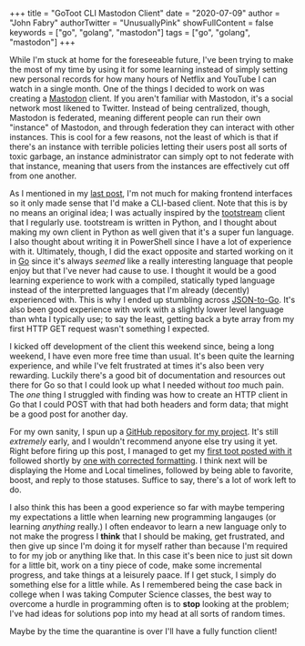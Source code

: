 +++
title = "GoToot CLI Mastodon Client"
date = "2020-07-09"
author = "John Fabry"
authorTwitter = "UnusuallyPink"
showFullContent = false
keywords = ["go", "golang", "mastodon"]
tags = ["go", "golang", "mastodon"]
+++

While I'm stuck at home for the foreseeable future, I've been trying to make the most of my time by using it for some learning instead of simply setting new personal records for how many hours of Netflix and YouTube I can watch in a single month. One of the things I decided to work on was creating a [Mastodon](https://joinmastodon.org/) client. If you aren't familiar with Mastodon, it's a social network most likened to Twitter. Instead of being centralized, though, Mastodon is federated, meaning different people can run their own "instance" of Mastodon, and through federation they can interact with other instances. This is cool for a few reasons, not the least of which is that if there's an instance with terrible policies letting their users post all sorts of toxic garbage, an instance administrator can simply opt to not federate with that instance, meaning that users from the instances are effectively cut off from one another.

As I mentioned in my [last post](https://www.unusually.pink/blog/self-hosting-a-static-website), I'm not much for making frontend interfaces so it only made sense that I'd make a CLI-based client. Note that this is by no means an original idea; I was actually inspired by the [tootstream](https://github.com/magicalraccoon/tootstream) client that I regularly use. tootstream is written in Python, and I thought about making my own client in Python as well given that it's a super fun language. I also thought about writing it in PowerShell since I have a lot of experience with it. Ultimately, though, I did the exact opposite and started working on it in [Go](https://golang.org) since it's always _seemed_ like a really interesting language that people enjoy but that I've never had cause to use. I thought it would be a good learning experience to work with a compiled, statically typed language instead of the interpretted languages that I'm already (decently) experienced with. This is why I ended up stumbling across [JSON-to-Go](https://www.unusually.pink/blog/json-to-go). It's also been good experience with work with a slightly lower level language than whta I typically use; to say the least, getting back a byte array from my first HTTP GET request wasn't something I expected.

I kicked off development of the client this weekend since, being a long weekend, I have even more free time than usual. It's been quite the learning experience, and while I've felt frustrated at times it's also been very rewarding. Luckily there's a good bit of documentation and resources out there for Go so that I could look up what I needed without _too_ much pain. The _one_ thing I struggled with finding was how to create an HTTP client in Go that I could POST with that had both headers and form data; that might be a good post for another day.

For my own sanity, I spun up a [GitHub repository for my project](https://github.com/JFFail/GoToot). It's still _extremely_ early, and I wouldn't recommend anyone else try using it yet. Right before firing up this post, I managed to get my [first toot posted with it](https://mastodon.sdf.org/@failtime/104457064244657710) followed shortly by [one with corrected formatting](https://mastodon.sdf.org/@failtime/104457150393716358). I think next will be displaying the Home and Local timelines, followed by being able to favorite, boost, and reply to those statuses. Suffice to say, there's a lot of work left to do.

I also think this has been a good experience so far with maybe tempering my expectations a little when learning new programming langauges (or learning _anything_ really.) I often endeavor to learn a new language only to not make the progress I **think** that I should be making, get frustrated, and then give up since I'm doing it for myself rather than because I'm required to for my job or anything like that. In this case it's been nice to just sit down for a little bit, work on a tiny piece of code, make some incremental progress, and take things at a leisurely paace. If I get stuck, I simply do something else for a little while. As I remembered being the case back in college when I was taking Computer Science classes, the best way to overcome a hurdle in programming often is to **stop** looking at the problem; I've had ideas for solutions pop into my head at all sorts of random times.

Maybe by the time the quarantine is over I'll have a fully function client!
